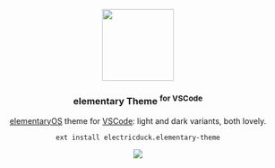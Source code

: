 <p align="center">
  <a href="https://github.com/electricduck/vscode-elementary-theme">
    <img src="https://raw.githubusercontent.com/electricduck/vscode-elementary-theme/master/images/logo.png" width=128>
  </a>

  <h3 align="center"><strong>elementary Theme</strong> <sup>for VSCode</sup></h3>

  <p align="center">
    <a href="https://elementary.io/">elementaryOS</a> theme for <a href="https://code.visualstudio.com/">VSCode</a>: light and dark variants, both lovely.
  </p>

  <p align="center">
    <code>ext install electricduck.elementary-theme</code>
  </p>
  
  <p align="center">
  <img src="https://raw.githubusercontent.com/electricduck/vscode-elementary-theme/master/images/screenshot.png">
  </p>
</p>